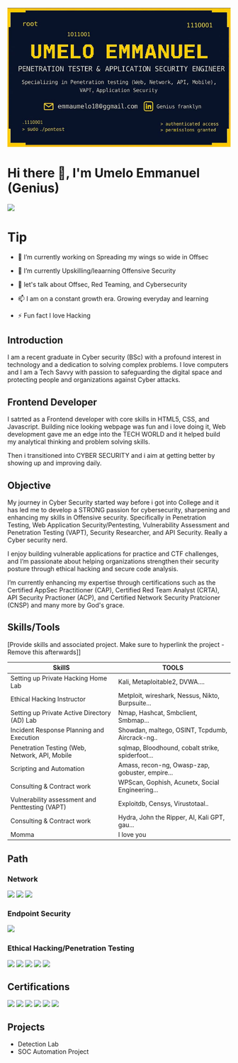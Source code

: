 
![My Banner](https://github.com/Genius-frank001/Genius-frank001/blob/main/Banner.jpg?raw=true)

# Hi there 👋, I'm Umelo Emmanuel (Genius)

<a href="www.linkedin.com/in/genius-franklyn"><img src="https://img.shields.io/badge/-LinkedIn-0072b1?&style=for-the-badge&logo=linkedin&logoColor=white" /></a>


# Tip

* 🔭 I’m currently working on Spreading my wings so wide in Offsec

* 🌱 I’m currently Upskilling/leaarning Offensive Security

* 💬 let's talk about Offsec, Red Teaming, and Cybersecurity

* 📫 I am on a constant growth era. Growing everyday and learning

* ⚡ Fun fact I love Hacking


## Introduction
I am a recent graduate in Cyber security (BSc) with a profound interest in technology and a dedication to solving complex problems. I love computers and I am a Tech Savvy with passion to safeguarding the digital space and protecting people and organizations against Cyber attacks.

## Frontend Developer
I satrted as a Frontend developer with core skills in HTML5, CSS, and Javascript. Building nice looking webpage was fun and i love doing it, Web development gave me an edge into the TECH WORLD and it helped build my analytical thinking and problem solving skills.

Then i transitioned into CYBER SECURITY and i aim at getting better by showing up and improving daily.

## Objective

My journey in Cyber Security started way before i got into College and it has led me to develop a STRONG passion for cybersecurity, sharpening and enhancing my skills in Offensive security. Specifically in Penetration Testing, Web Application Security/Pentesting, Vulnerability Assessment and Penetration Testing (VAPT), Security Researcher, and API Security. Really a Cyber security nerd.

I enjoy building vulnerable applications for practice and CTF challenges, and I’m passionate about helping organizations strengthen their security posture through ethical hacking and secure code analysis.

I’m currently enhancing my expertise through certifications such as the Certified AppSec Practitioner (CAP), Certified Red Team Analyst (CRTA), API Security Practioner (ACP), and Certified Network Security Pratcioner (CNSP) and many more by God's grace.

## Skills/Tools
[Provide skills and associated project. Make sure to hyperlink the project - Remove this afterwards]]

| SkillS                                         |         TOOLS         |
|-----------------------------------------------|----------------------------|
| Setting up Private Hacking Home Lab         | Kali, Metaploitable2, DVWA....|
| Ethical Hacking Instructor | Metploit, wireshark, Nessus, Nikto, Burpsuite...|
| Setting up Private Active Directory (AD) Lab         | Nmap, Hashcat, Smbclient, Smbmap...|
| Incident Response Planning and Execution      | Showdan, maltego, OSINT, Tcpdumb, Aircrack-ng..|
| Penetration Testing (Web, Network, API, Mobile             | sqlmap, Bloodhound, cobalt strike, spiderfoot...|
| Scripting and Automation  | Amass, recon-ng, Owasp-zap, gobuster, empire...|
| Consulting & Contract work | WPScan, Gophish, Acunetx, Social Engineering...|
| Vulnerability assessment and Penttesting (VAPT) | Exploitdb, Censys, Virustotaal..|
| Consulting & Contract work | Hydra, John the Ripper, AI, Kali GPT, gau...|
| Momma | I love you | 

## Path

### Network
<div>
    <img src="https://img.shields.io/badge/-Wireshark-1679A7?&style=for-the-badge&logo=Wireshark&logoColor=white" />
   <img src="https://img.shields.io/badge/-Cisco-1BA0D7?&style=for-the-badge&logo=Cisco&logoColor=white" />
<img src="https://img.shields.io/badge/-Network%2B-EA5252?&style=for-the-badge&logo=CompTIA&logoColor=white" />

</div>

### Endpoint Security
<div>
    <img src="https://img.shields.io/badge/-Cisco-1BA0D7?&style=for-the-badge&logo=Cisco&logoColor=white" />
</div>

### Ethical Hacking/Penetration Testing
<div>
   <img src="https://img.shields.io/badge/-Cisco-1BA0D7?&style=for-the-badge&logo=Cisco&logoColor=white" />
    <img src="https://img.shields.io/badge/-TCM%20Security%20PEH-2D2D2D?&style=for-the-badge&logoColor=white" />
  <img src="https://img.shields.io/badge/-YouTube-FF0000?&style=for-the-badge&logo=YouTube&logoColor=white" />
<img src="https://img.shields.io/badge/-Hack%20The%20Box-9FEF00?&style=for-the-badge&logo=HackTheBox&logoColor=black" />
<img src="https://img.shields.io/badge/-TryHackMe-212C42?&style=for-the-badge&logo=TryHackMe&logoColor=white" />
</div>

## Certifications
<div>
<img src="https://img.shields.io/badge/-Cisco-1BA0D7?&style=for-the-badge&logo=Cisco&logoColor=white" />
<img src="https://img.shields.io/badge/-CAP-6A1B9A?&style=for-the-badge&logo=security&logoColor=white" />
<img src="https://img.shields.io/badge/-CNSP-8E24AA?&style=for-the-badge&logo=security&logoColor=white" />
<img src="https://img.shields.io/badge/-TryHackMe-212C42?&style=for-the-badge&logo=TryHackMe&logoColor=white" />
<img src="https://img.shields.io/badge/-CRTA-121212?&style=for-the-badge&logoColor=white&labelColor=121212" />
  <img src="https://img.shields.io/badge/-ACP-FDCC0D?style=for-the-badge&logoColor=#ADD8E6&color=FDCC0D&labelColor=FDCC0D" />
</div>

## Projects
- Detection Lab
- SOC Automation Project
